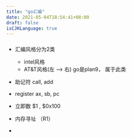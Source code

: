 ```yaml
---
title: "go汇编"
date: 2021-05-04T18:54:41+08:00
draft: false
isCJKLanguage: true
---
```


### 
+ 汇编风格分为2类
  + intel风格
  + AT&T风格(左 --> 右) go是plan9， 属于此类

+ 助记符    call, add
+ register  ax, sb, pc
+ 立即数 $1 , $0x100
+ 内存寻址 （R1）
+ 